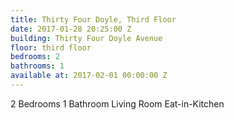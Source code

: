 ```yaml
---
title: Thirty Four Doyle, Third Floor
date: 2017-01-28 20:25:00 Z
building: Thirty Four Doyle Avenue
floor: third floor
bedrooms: 2
bathrooms: 1
available at: 2017-02-01 00:00:00 Z
---
```


2 Bedrooms
1 Bathroom
Living Room
Eat-in-Kitchen
